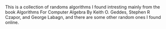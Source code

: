 This is a collection of randoms algorithms I found intresting mainly from the book Algorithms For Computer Algebra By Keith O. Geddes, Stephen R Czapor, and George Labagn, and there are some other random ones I found online.
